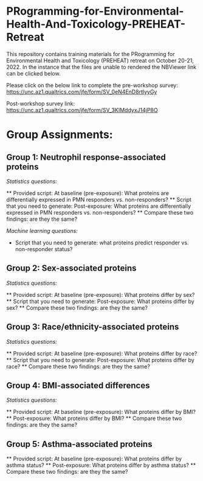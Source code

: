 # PRogramming-for-Environmental-Health-And-Toxicology-PREHEAT-Retreat

This repository contains training materials for the PRogramming for Environmental Health and Toxicology (PREHEAT) retreat on October 20-21, 2022. In the instance that the files are unable to rendered the NBViewer link can be clicked below. 


Please click on the below link to complete the pre-workshop survey:
https://unc.az1.qualtrics.com/jfe/form/SV_0eN4EnD8rtlyyGy
 
Post-workshop survey link:
https://unc.az1.qualtrics.com/jfe/form/SV_3KIMddyxJ14jP8O




# Group Assignments:

## Group 1: Neutrophil response-associated proteins 

*Statistics questions:*

** Provided script: At baseline (pre-exposure): What proteins are differentially expressed in PMN responders vs. non-responders?
** Script that you need to generate: Post-exposure: What proteins are differentially expressed in PMN responders vs. non-responders?
** Compare these two findings: are they the same?

*Machine learning questions:*
* Script that you need to generate: what proteins predict responder vs. non-responder status?


## Group 2: Sex-associated proteins

*Statistics questions:*

** Provided script: At baseline (pre-exposure): What proteins differ by sex?
** Script that you need to generate: Post-exposure: What proteins differ by sex?
** Compare these two findings: are they the same?
							
## Group 3: Race/ethnicity-associated proteins

*Statistics questions:*

** Provided script: At baseline (pre-exposure): What proteins differ by race?
** Script that you need to generate: Post-exposure: What proteins differ by race?
** Compare these two findings: are they the same?
	
	
## Group 4: BMI-associated differences

*Statistics questions:*

** Provided script: At baseline (pre-exposure): What proteins differ by BMI?
** Post-exposure: What proteins differ by BMI?
** Compare these two findings: are they the same?
						
## Group 5: Asthma-associated proteins

** Provided script: At baseline (pre-exposure): What proteins differ by asthma status?
** Post-exposure: What proteins differ by asthma status?
** Compare these two findings: are they the same?




